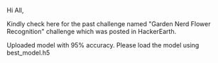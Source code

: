 Hi All,

Kindly check here for the past challenge named "Garden Nerd Flower Recognition" challenge which was posted in HackerEarth.

Uploaded model with 95% accuracy. Please load the model using best_model.h5
